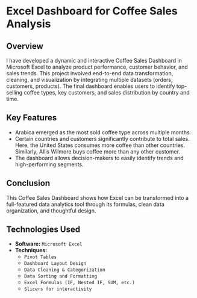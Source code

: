 # Excel Dashboard for Coffee Sales Analysis


## Overview

I have developed a dynamic and interactive Coffee Sales Dashboard in Microsoft Excel to analyze product performance, customer behavior, and sales trends. This project involved end-to-end data transformation, cleaning, and visualization by integrating multiple datasets (orders, customers, products). The final dashboard enables users to identify top-selling coffee types, key customers, and sales distribution by country and time.

## Key Features
  - Arabica emerged as the most sold coffee type across multiple months.
  - Certain countries and customers significantly contribute to total sales. Here, the United
States consumes more coffee than other countries. Similarly, Allis Wilmore buys coffee
more than any other customer.
  - The dashboard allows decision-makers to easily identify trends and high-performing
segments.



## Conclusion
This Coffee Sales Dashboard shows how Excel can be transformed into a full-featured data
analytics tool through its formulas, clean data organization, and thoughtful design.



## Technologies Used

- **Software:** `Microsoft Excel`
- **Techniques:**
  - `Pivot Tables`
  - `Dashboard Layout Design`
  - `Data Cleaning & Categorization`
  - `Data Sorting and Formatting`
  - `Excel Formulas (IF, Nested IF, SUM, etc.)`
  - `Slicers for interactivity`




